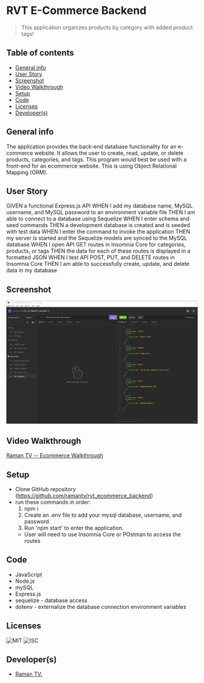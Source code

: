# RVT E-Commerce Backend
> This application organizes products by category with added product tags!

## Table of contents
  - [General info](#general-info)
  - [User Story](#user-story)
  - [Screenshot](#screenshot)
  - [Video Walkthrough](#video-walkthrough)
  - [Setup](#setup)
  - [Code](#code)
  - [Licenses](#licenses)
  - [Developer(s)](#developers)

## General info
The application provides the back-end database functionality for an e-commerce website. It allows the user to create, read, update, or delete products, categories, and tags. This program would best be used with a front-end for an ecommerce website. This is using Object Relational Mapping (ORM).

## User Story
GIVEN a functional Express.js API
WHEN I add my database name, MySQL username, and MySQL password to an environment variable file
THEN I am able to connect to a database using Sequelize
WHEN I enter schema and seed commands
THEN a development database is created and is seeded with test data
WHEN I enter the command to invoke the application
THEN my server is started and the Sequelize models are synced to the MySQL database
WHEN I open API GET routes in Insomnia Core for categories, products, or tags
THEN the data for each of these routes is displayed in a formatted JSON
WHEN I test API POST, PUT, and DELETE routes in Insomnia Core
THEN I am able to successfully create, update, and delete data in my database

## Screenshot
![E-Commerce Backend Screenshot](./images/rvt_ecommerce_backend_get_categories.png)

## Video Walkthrough 
[Raman TV -- Ecommerce Walkthrough](https://youtu.be/3FmHxLDORMg )

## Setup
* Clone GitHub repository (https://github.com/ramantv/rvt_ecommerce_backend)
* run these commands in order:
   1. npm i
   2. Create an .env file to add your mysql database, username, and password. 
   3. Run 'npm start' to enter the application.
    * User will need to use Insomnia Core or POstman to access the routes

## Code
* JavaScript
* Node.js
* mySQL
* Express.js
* sequelize - database access
* dotenv - externalize the database connection environment variables

## Licenses
![MIT](https://img.shields.io/static/v1?label=License&message=MIT&color=BLUE) 
![ISC](https://img.shields.io/static/v1?label=License&message=ISC&color=BLUE) 

## Developer(s)
* [Raman TV.](https://github.com/ramantv)
 
